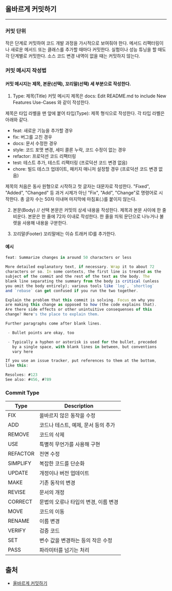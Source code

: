## 올바르게 커밋하기
---

### 커밋 단위
작은 단계로 커밋하여 코드 개발 과정을 가시적으로 보여줘야 한다. 메서드 리팩터링이나 새로운 메서드 또는 클래스를 추가할 때마다 커밋한다. 실험이나 성능 튜닝을 할 때도 각 단계별로 커밋한다. 소스 코드 변경 내역이 없을 때는 커밋하지 않는다.

### 커밋 메시지 작성법
#### 커밋 메시지는 제목, 본문(선택), 꼬리말(선택) 세 부분으로 작성한다.

1. Type: 제목(Title)
커밋 메시지 제목은 docs: Edit README.md to include New Features Use-Cases 와 같이 작성한다.

제목은 타입 라벨을 맨 앞에 붙어 타입(Type): 제목 형식으로 작성한다. 각 타입 라벨은 아래와 같다.

+ feat: 새로운 기능을 추가할 경우
+ fix: 버그를 고친 경우
+ docs: 문서 수정한 경우
+ style: 코드 포맷 변경, 세미 콜론 누락, 코드 수정이 없는 경우
+ refactor: 프로덕션 코드 리팩터링
+ test: 테스트 추가, 테스트 리팩터링 (프로덕션 코드 변경 없음)
+ chore: 빌드 테스크 업데이트, 패키지 매니저 설정할 경우 (프로덕션 코드 변경 없음)
 
제목의 처음은 동사 원형으로 시작하고 첫 글자는 대문자로 작성한다. "Fixed", "Added", "Changed" 등 과거 시제가 아닌 "Fix", "Add", "Change"로 명령어로 시작한다. 총 글자 수는 50자 이내며 마지막에 마침표(.)를 붙이지 않는다.

2. 본문(Body) // 선택
본문은 커밋의 상세 내용을 작성한다. 제목과 본문 사이에 한 줄 비운다. 본문은 한 줄에 72자 이내로 작성한다. 한 줄을 띄워 문단으로 나누거나 불렛을 사용해 내용을 구분한다.

3. 꼬리말(Footer)
꼬리말에는 이슈 트래커 ID를 추가한다.

#### 예시
```js
feat: Summarize changes in around 50 characters or less

More detailed explanatory text, if necessary. Wrap it to about 72
characters or so. In some contexts, the first line is treated as the
subject of the commit and the rest of the text as the body. The
blank line separating the summary from the body is critical (unless
you omit the body entirely); various tools like `log`, `shortlog`
and `rebase` can get confused if you run the two together.

Explain the problem that this commit is solving. Focus on why you
are making this change as opposed to how (the code explains that).
Are there side effects or other unintuitive consequenses of this
change? Here's the place to explain them.

Further paragraphs come after blank lines.

 - Bullet points are okay, too

 - Typically a hyphen or asterisk is used for the bullet, preceded
   by a single space, with blank lines in between, but conventions
   vary here

If you use an issue tracker, put references to them at the bottom,
like this:

Resolves: #123
See also: #456, #789
```

### Commit Type

|Type|Description|
|---|---|
|FIX	|올바르지 않은 동작을 수정	|
|ADD	|코드나 테스트, 예제, 문서 등의 추가|	
|REMOVE	|코드의 삭제|	
|USE	|특별히 무언가를 사용해 구현|	
|REFACTOR|전면 수정|	
|SIMPLIFY|복잡한 코드를 단순화|	
|UPDATE	|개정이나 버전 업데이트|		
|MAKE	|기존 동작의 변경	|
|REVISE	|문서의 개정|	
|CORRECT|문법의 오류나 타입의 변경, 이름 변경|	
|MOVE	|코드의 이동	|
|RENAME	|이름 변경|		
|VERIFY	|검증 코드|	
|SET	|변수 값을 변경하는 등의 작은 수정|	
|PASS	|파라미터를 넘기는 처리|


## 출처
+ [올바르게 커밋하기](https://sujinlee.me/professional-github/)
